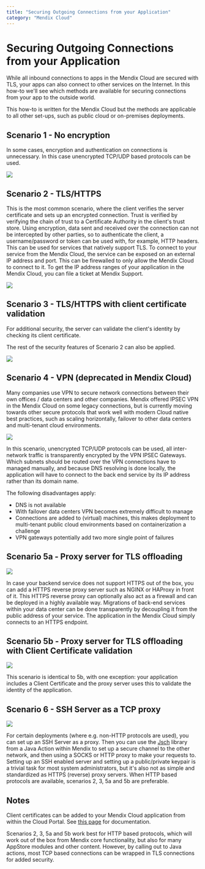 ```yaml
---
title: "Securing Outgoing Connections from your Application"
category: "Mendix Cloud"
---
```

# Securing Outgoing Connections from your Application

While all inbound connections to apps in the Mendix Cloud are secured with TLS, your apps can also connect to other services on the Internet. In this how-to we'll see which methods are available for securing connections from your app to the outside world.

This how-to is written for the Mendix Cloud but the methods are applicable to all other set-ups, such as public cloud or on-premises deployments.

## Scenario 1 - No encryption

In some cases, encryption and authentication on connections is unnecessary. In this case unencrypted TCP/UDP based protocols can be used.

![](attachments/19202272/19399049.png)

## Scenario 2 - TLS/HTTPS

This is the most common scenario, where the client verifies the server certificate and sets up an encrypted connection. Trust is verified by verifying the chain of trust to a Certificate Authority in the client's trust store. Using encryption, data sent and received over the connection can not be intercepted by other parties, so to authenticate the client, a username/password or token can be used with, for example, HTTP headers. This can be used for services that natively support TLS. To connect to your service from the Mendix Cloud, the service can be exposed on an external IP address and port. This can be firewalled to only allow the Mendix Cloud to connect to it. To get the IP address ranges of your application in the Mendix Cloud, you can file a ticket at Mendix Support.

![](attachments/19202272/19399047.png)

## Scenario 3 - TLS/HTTPS with client certificate validation

For additional security, the server can validate the client's identity by checking its client certificate.

The rest of the security features of Scenario 2 can also be applied.

![](attachments/19202272/19399050.png)

## Scenario 4 - VPN (deprecated in Mendix Cloud)

Many companies use VPN to secure network connections between their own offices / data centers and other companies. Mendix offered IPSEC VPN in the Mendix Cloud on some legacy connections, but is currently moving towards other secure protocols that work well with modern Cloud native best practices, such as scaling horizontally, failover to other data centers and multi-tenant cloud environments.

![](attachments/19202272/19399048.png)

In this scenario, unencrypted TCP/UDP protocols can be used, all inter-network traffic is transparently encrypted by the VPN IPSEC Gateways. Which subnets should be routed over the VPN connections have to managed manually, and because DNS resolving is done locally, the application will have to connect to the back end service by its IP address rather than its domain name.

The following disadvantages apply:

*   DNS is not available
*   With failover data centers VPN becomes extremely difficult to manage
*   Connections are added to (virtual) machines, this makes deployment to multi-tenant public cloud environments based on containerization a challenge
*   VPN gateways potentially add two more single point of failures

## Scenario 5a - Proxy server for TLS offloading

![](attachments/19202272/19399044.png)

In case your backend service does not support HTTPS out of the box, you can add a HTTPS reverse proxy server such as NGINX or HAProxy in front of it. This HTTPS reverse proxy can optionally also act as a firewall and can be deployed in a highly available way. Migrations of back-end services within your data center can be done transparently by decoupling it from the public address of your service. The application in the Mendix Cloud simply connects to an HTTPS endpoint.

## Scenario 5b - Proxy server for TLS offloading with Client Certificate validation

![](attachments/19202272/19399045.png)

This scenario is identical to 5b, with one exception: your application includes a Client Certificate and the proxy server uses this to validate the identity of the application.

## Scenario 6 - SSH Server as a TCP proxy

![](attachments/19202272/19399052.png)

For certain deployments (where e.g. non-HTTP protocols are used), you can set up an SSH Server as a proxy. Then you can use the [Jsch](http://www.jcraft.com/jsch/) library from a Java Action within Mendix to set up a secure channel to the other network, and then using a SOCKS or HTTP proxy to make your requests to. Setting up an SSH enabled server and setting up a public/private keypair is a trivial task for most system administrators, but it's also not as simple and standardized as HTTPS (reverse) proxy servers. When HTTP based protocols are available, scenarios 2, 3, 5a and 5b are preferable.

## Notes

Client certificates can be added to your Mendix Cloud application from within the Cloud Portal. See [this page](/refguide6/certificates) for documentation.

Scenarios 2, 3, 5a and 5b work best for HTTP based protocols, which will work out of the box from Mendix core functionality, but also for many AppStore modules and other content. However, by calling out to Java actions, most TCP based connections can be wrapped in TLS connections for added security.
